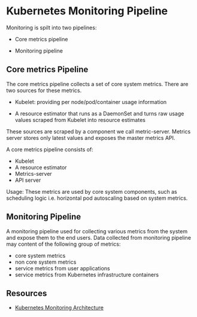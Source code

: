 # Kubernetes Monitoring Pipeline

Monitoring is spilt into two pipelines:

- Core metrics pipeline

- Monitoring pipeline

## Core metrics Pipeline

The core metrics pipeline collects a set of core system metrics. There are two sources for these metrics.

- Kubelet: providing per node/pod/container usage information

- A resource estimator that runs as a DaemonSet and turns raw usage values scraped from Kubelet into resource estimates

These sources are scraped by a component we call metric-server. Metrics server stores only latest values and exposes the master metrics API.

A core metrics pipeline consists of:

- Kubelet
- A resource estimator
- Metrics-server
- API server

Usage: These metrics are used by core system components, such as scheduling logic i.e. horizontal pod autoscaling based on system metrics.


## Monitoring Pipeline
A monitoring pipeline used for collecting various metrics from the system and expose them to the end users. Data collected from monitoring pipeline may content of the following group of metrics:
- core system metrics
- non core system metrics
- service metrics from user applications
- service metrics from Kubernetes infrastructure containers

## Resources
- [Kubernetes Monitoring Architecture](https://github.com/kubernetes/community/blob/master/contributors/design-proposals/instrumentation/monitoring_architecture.md)
